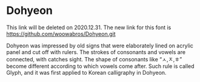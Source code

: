 # Dohyeon
This link will be deleted on 2020.12.31. The new link for this font is https://github.com/woowabros/Dohyeon.git

Dohyeon was impressed by old signs that were elaborately lined on acrylic panel and cut off with rulers. The strokes of consonants and vowels are connected, with catches sight. The shape of consonants like “ㅅ,ㅈ,ㅎ” become different according to which vowels come after. Such rule is called Glyph, and it was first applied to Korean calligraphy in Dohyeon.
